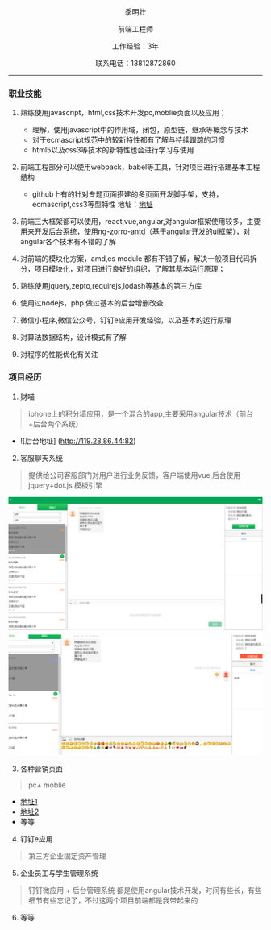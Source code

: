 

<center>
   <p>季明壮</p>
   <p>前端工程师</p>
   <p>工作经验：3年</p>
   <p>联系电话：13812872860</p>
</center>

<hr />


### 职业技能

1. 熟练使用javascript，html,css技术开发pc,moblie页面以及应用；
    - 理解，使用javascript中的作用域，闭包，原型链，继承等概念与技术
    - 对于ecmascript规范中的较新特性都有了解与持续跟踪的习惯
    - html5以及css3等技术的新特性也会进行学习与使用

2. 前端工程部分可以使用webpack，babel等工具，针对项目进行搭建基本工程结构
    - github上有的针对专题页面搭建的多页面开发脚手架，支持，ecmascript,css3等型特性
    地址：[地址](https://github.com/dqrjmz/webpack1)

3. 前端三大框架都可以使用，react,vue,angular,对angular框架使用较多，主要用来开发后台系统，使用ng-zorro-antd（基于angular开发的ui框架），对angular各个技术有不错的了解

4. 对前端的模块化方案，amd,es module 都有不错了解，解决一般项目代码拆分，项目模块化，对项目进行良好的组织，了解其基本运行原理；

5. 熟练使用jquery,zepto,requirejs,lodash等基本的第三方库

6. 使用过nodejs，php 做过基本的后台增删改查

7. 微信小程序,微信公众号，钉钉e应用开发经验，以及基本的运行原理

8. 对算法数据结构，设计模式有了解

9. 对程序的性能优化有关注



### 项目经历

1. 财喵
 > iphone上的积分墙应用，是一个混合的app,主要采用angular技术（前台+后台两个系统）
 - ![后台地址] (http://119.28.86.44:82)

2. 客服聊天系统
 > 提供给公司客服部门对用户进行业务反馈，客户端使用vue,后台使用jquery+dot.js 模板引擎
 
 ![Alt text](./1.png)
 ![Alt text](./2.png)

3. 各种营销页面
 > pc+ moblie
 - [地址1](https://login.ss.gamemorefun.net/)
 - [地址2](https://luna.gamemorefun.net/)
 - 等等

4. 钉钉e应用
 > 第三方企业固定资产管理


5. 企业员工与学生管理系统
> 钉钉微应用 + 后台管理系统 都是使用angular技术开发，时间有些长，有些细节有些忘记了，不过这两个项目前端都是我带起来的


6. 等等
